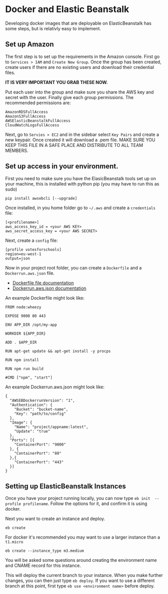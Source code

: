 # Docker and Elastic Beanstalk

Developing docker images that are deployable on ElasticBeanstalk has some steps,
but is relativly easy to implement.

## Set up Amazon

The first step is to set up the requirements in the Amazon console. First go to
`Services > IAM` and `Create New Group`. Once the group has been created, create
users if there are no existing users and download their credential files.

**IT IS VERY IMPORTANT YOU GRAB THESE NOW.**

Put each user into the group and make sure you share the AWS key and secret with
the user.  Finally give each group permissions.  The recommended permissions
are:

```
AmazonRDSFullAccess
AmazonS3FullAccess
AWSElasticBeanstalkFullAccess
CloudWatchLogsFullAccess
```

Next, go to `Servies > EC2` and in the sidebar select `Key Pairs` and create a
new keypair.  Once created it will download a .pem file.  MAKE SURE YOU KEEP
THIS FILE IN A SAFE PLACE AND DISTRIBUTE TO ALL TEAM MEMBERS.

## Set up access in your environment.

First you need to make sure you have the ElasicBeanstalk tools set up on your
machine, this is installed with python pip (you may have to run this as sudo)

```
pip install awsebcli [--upgrade]
```

Once installed, in you home folder go to `~/.aws` and create a `credentials`
file:

```
[<profilename>]
aws_access_key_id = <your AWS KEY>
aws_secret_access_key = <your AWS SECRET>
```

Next, create a `config` file:

```
[profile votesforschools]
region=eu-west-1
output=json
```

Now in your project root folder, you can create a `Dockerfile` and a
`Dockerrun.aws.json` file.

* [Dockerfile file documentation](https://docs.docker.com/reference/builder/)
* [Dockerrun.aws.json documentation](http://docs.aws.amazon.com/elasticbeanstalk/latest/dg/create_deploy_docker_image.html)

An example Dockerfile might look like:

```
FROM node:wheezy

EXPOSE 9000 80 443

ENV APP_DIR /opt/my-app

WORKDIR ${APP_DIR}

ADD . $APP_DIR

RUN apt-get update && apt-get install -y procps

RUN npm install

RUN npm run build

#CMD ["npm", "start"]
```

An example Dockerrun.aws.json might look like:

```
{
  "AWSEBDockerrunVersion": "1",
  "Authentication": {
    "Bucket": "bucket-name",
    "Key": "path/to/config"
  },
  "Image": {
    "Name": "project/appname:latest",
    "Update": "true"
  },
  "Ports": [{
    "ContainerPort": "9000"
  }, {
    "ContainerPort": "80"
  },{
    "ContainerPort": "443"
  }]
}
```

## Setting up ElasticBeanstalk Instances

Once you have your project running locally, you can now type `eb init 
--profile profilename`.  Follow the options for it, and confirm it is using
docker.

Next you want to create an instance and deploy.

`eb create`

For docker it's recommended you may want to use a larger instance than a 
`t1.micro`

`eb create --instance_type m3.medium`

You will be asked some questions around creating the environment name and CNAME
record for this instance.

This will deploy the current branch to your instance.  When you make further
changes, you can then just type `eb deploy`.  If you want to use a different
branch at this point, first type `eb use <environment name>` before deploy.